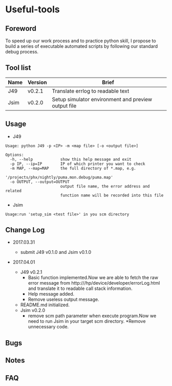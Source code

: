 # Useful-tools
## Foreword
To speed up our work process and to practice python skill, I propose to build a series of executable automated scripts by following our standard debug process.

## Tool list
Name|Version|Brief
-|-|-
J49|v0.2.1|Translate errlog to readable text
Jsim|v0.2.0|Setup simulator environment and preview output file

## Usage
* J49
```
Usage: python J49 -p <IP> -m <map file> [-o <output file>]

Options:
  -h, --help            show this help message and exit
  -p IP, --ip=IP        IP of which printer you want to check
  -m MAP, --map=MAP     the full directory of *.map, e.g.
                        '/projects/phx/nightly/puma.mon.debug/puma.map'
  -o OUTPUT, --output=OUTPUT
                        output file name, the error address and related
                        function name will be recorded into this file
```
* Jsim
```
Usage:run 'setup_sim <test file>' in you scm directory
```
## Change Log
* 2017.03.31
	* submit J49 v0.1.0 and Jsim v0.1.0

* 2017.04.01
	* J49 v0.2.1
    	* Basic function implemented.Now we are able to fetch the raw error message from http://<IP>/hp/device/developer/errorLog.html and translate it to readable call stack information.
    	* Help message added.
		* Remove useless output message.
	* README.md initialized.
	* Jsim v0.2.0
		* remove scm path parameter when execute program.Now we need to run Jsim in your target scm directory.
		*Remove unnecessary code.


## Bugs
## Notes
## FAQ
